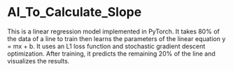 # AI_To_Calculate_Slope
This is a linear regression model implemented in PyTorch. It takes 80% of the data of a line to train then learns the parameters of the linear equation y = mx + b. It uses an L1 loss function and stochastic gradient descent optimization. After training, it predicts the remaining 20% of the line and visualizes the results.
